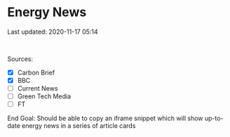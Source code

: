 # Energy News

Last updated: 2020-11-17 05:14

<br>

Sources:

- [x] Carbon Brief
- [x] BBC
- [ ] Current News
- [ ] Green Tech Media
- [ ] FT

End Goal: Should be able to copy an iframe snippet which will show up-to-date energy news in a series of article cards

